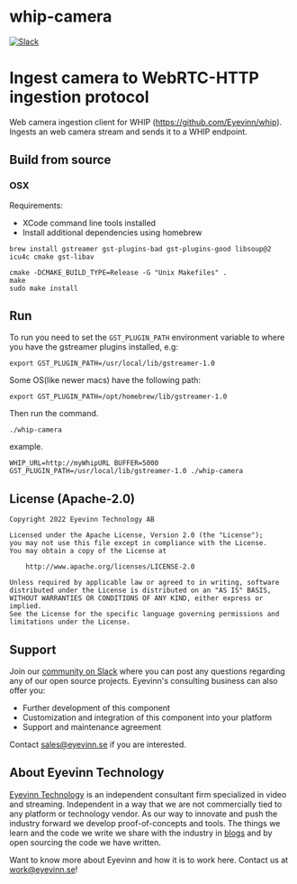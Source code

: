 # whip-camera
[![Slack](http://slack.streamingtech.se/badge.svg)](http://slack.streamingtech.se)

# Ingest camera to WebRTC-HTTP ingestion protocol
Web camera ingestion client for WHIP (https://github.com/Eyevinn/whip). Ingests an web camera stream and sends it to a WHIP endpoint.

## Build from source

### OSX

Requirements:
- XCode command line tools installed
- Install additional dependencies using homebrew

```
brew install gstreamer gst-plugins-bad gst-plugins-good libsoup@2 icu4c cmake gst-libav
```

```
cmake -DCMAKE_BUILD_TYPE=Release -G "Unix Makefiles" .
make
sudo make install
```

## Run

To run you need to set the `GST_PLUGIN_PATH` environment variable to where you have the gstreamer plugins installed, e.g:

```
export GST_PLUGIN_PATH=/usr/local/lib/gstreamer-1.0
```

Some OS(like newer macs) have the following path:

```
export GST_PLUGIN_PATH=/opt/homebrew/lib/gstreamer-1.0
```

Then run the command.
```
./whip-camera
```

example.
```
WHIP_URL=http://myWhipURL BUFFER=5000 GST_PLUGIN_PATH=/usr/local/lib/gstreamer-1.0 ./whip-camera
```

## License (Apache-2.0)

```
Copyright 2022 Eyevinn Technology AB

Licensed under the Apache License, Version 2.0 (the "License");
you may not use this file except in compliance with the License.
You may obtain a copy of the License at

    http://www.apache.org/licenses/LICENSE-2.0

Unless required by applicable law or agreed to in writing, software
distributed under the License is distributed on an "AS IS" BASIS,
WITHOUT WARRANTIES OR CONDITIONS OF ANY KIND, either express or implied.
See the License for the specific language governing permissions and
limitations under the License.
```

## Support

Join our [community on Slack](http://slack.streamingtech.se) where you can post any questions regarding any of our open source projects. Eyevinn's consulting business can also offer you:

- Further development of this component
- Customization and integration of this component into your platform
- Support and maintenance agreement

Contact [sales@eyevinn.se](mailto:sales@eyevinn.se) if you are interested.

## About Eyevinn Technology

[Eyevinn Technology](https://www.eyevinntechnology.se) is an independent consultant firm specialized in video and streaming. Independent in a way that we are not commercially tied to any platform or technology vendor. As our way to innovate and push the industry forward we develop proof-of-concepts and tools. The things we learn and the code we write we share with the industry in [blogs](https://dev.to/video) and by open sourcing the code we have written.

Want to know more about Eyevinn and how it is to work here. Contact us at work@eyevinn.se!
